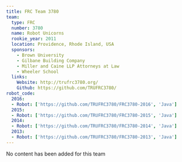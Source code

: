 ```yaml
---
title: FRC Team 3780
team:
  type: FRC
  number: 3780
  name: Robot Unicorns
  rookie_year: 2011
  location: Providence, Rhode Island, USA
  sponsors:
    - Brown University
    - Gilbane Building Company
    - Miller and Caine LLP Attorneys at Law
    - Wheeler School
  links:
    Website: http://trufrc3780.org/
    Github: https://github.com/TRUFRC3780/
robot_code:
  2016:
  - Robot: ['https://github.com/TRUFRC3780/FRC3780-2016', 'Java']
  2015:
  - Robot: ['https://github.com/TRUFRC3780/FRC3780-2015', 'Java']
  2014:
  - Robot: ['https://github.com/TRUFRC3780/FRC3780-2014', 'Java']
  2013:
  - Robot: ['https://github.com/TRUFRC3780/FRC3780-2013', 'Java']
---
```

No content has been added for this team